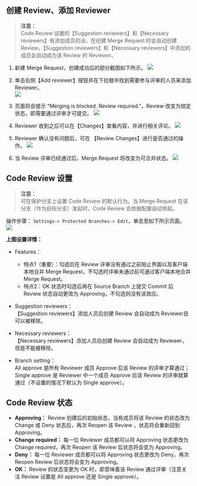 ## 创建 Review、添加 Reviewer

>**注意：**  
> Code Review 设置的【Suggestion reviewers】和【Necessary reviewers】有添加成员的话，在创建 Merge Request 时会自动创建 Review，【Suggestion reviewers】和【Necessary reviewers】中添加的成员会自动成为该 Review 的 Reviewer。

1. 新建 Merge Request，创建成功后的部分截图如下所示。
![](https://mc.qcloudimg.com/static/img/b826e7a2545369e4b4925564f931617e/2017-09-18_105418.png)

2. 单击右侧【Add reviewer】按钮并在下拉框中找到需要参与评审的人员来添加 Reviewer。  
![](https://mc.qcloudimg.com/static/img/9816d1f662a1e2f360208103aa9c4bae/2017-09-15_093630.png)

3. 页面将会提示 “Merging is blocked. Review required.”，Review 改变为锁定状态，即需要通过评审才可提交。
![](https://mc.qcloudimg.com/static/img/c4ec0da3d825aec2a856a76adcaab63c/2017-09-15_094738.png)

4. Reviewer 收到之后可以在【Changes】查看内容，并进行相关评论。
![](https://mc.qcloudimg.com/static/img/cc0bb1c28dfa11760caef2a4e6822343/2017-09-18_103955.png)

5. Reviewer 确认没有问题后，可在 【Review Changes】进行是否通过的操作。
![](https://mc.qcloudimg.com/static/img/4d249876e6e8ea4d5cd51a11710d2302/2017-09-15_095345.png)

6. 当 Review 评审已经通过后，Merge Request 将改变为可合并状态。
![](https://mc.qcloudimg.com/static/img/7385118075d2e0e541f4d84ab5b9b0f9/2017-09-15_100629.png)

  
## Code Review 设置
> **注意：**  
> 可在保护分支上设置 Code Review 的默认行为。当 Merge Request 在该分支（作为目标分支）发起时，Code Review 会依据配置自动带起。

操作步骤： `Settings-> Protected Branches-> Edit`，单击至如下所示页面。
![](https://mc.qcloudimg.com/static/img/63a5157559f759e936764b56f0d99804/2017-09-18_120854.png)

**上图设置详情：**

- Features：
    - 特点1（重要）：勾选后在 Review 评审没有通过之前阻止界面以及客户端本地合并 Merge Request，不勾选时评审未通过前可通过客户端本地合并 Merge Request。
    - 特点2：OK 状态时勾选后再在 Source Branch 上提交 Commit 后 Review 状态自动更改为 Approving，不勾选则没有该效应。

- Suggestion reviewers：  
【Suggestion reviewers】添加人员后创建 Review 会自动成为 Reviewer且可以被移除。

- Necessary reviewers：  
【Necessary reviewers】添加人员后创建 Review 会自动成为 Reviewer，但是不能被移除。

- Branch setting：  
All approve 是所有 Reviewer 成员 Approve 后该 Review 的评审才算通过；  
Single approve 是 Reviewer 中一个成员 Approve 后该 Review 的评审就算通过（不设置的情况下默认为 Single approve）。

## Code Review 状态
- **Approving：** Review 创建后的初始状态，当有成员将该 Review 的状态改为 Change 或 Deny 状态后，再次 Reopen 该 Review ，状态将会重新回到 Approving。
- **Change required：** 每一位 Reviewer 成员都可以将 Approving 状态更改为 Change required，再次 Reopen 该 Review 后状态将会变为 Approving。
- **Deny：** 每一位 Reviewer 成员都可以将 Approving 状态更改为 Deny，再次 Reopen Review 后状态将会变为 Approving。
- **OK：** Review 的状态变更为 OK 时，即意味着该 Review 通过评审（注意关注 Review 设置是 All approve 还是 Single approve）。

  
